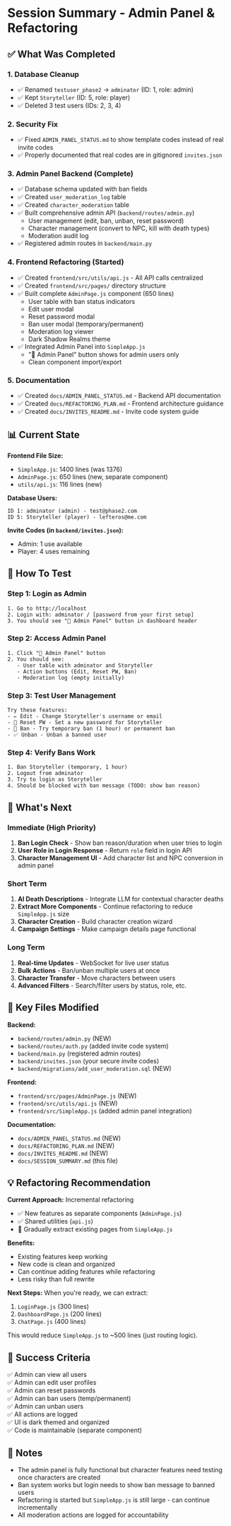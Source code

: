 # Session Summary - Admin Panel & Refactoring

## ✅ What Was Completed

### 1. Database Cleanup
- ✅ Renamed `testuser_phase2` → `adminator` (ID: 1, role: admin)
- ✅ Kept `Storyteller` (ID: 5, role: player)
- ✅ Deleted 3 test users (IDs: 2, 3, 4)

### 2. Security Fix
- ✅ Fixed `ADMIN_PANEL_STATUS.md` to show template codes instead of real invite codes
- ✅ Properly documented that real codes are in gitignored `invites.json`

### 3. Admin Panel Backend (Complete)
- ✅ Database schema updated with ban fields
- ✅ Created `user_moderation_log` table
- ✅ Created `character_moderation` table
- ✅ Built comprehensive admin API (`backend/routes/admin.py`)
  - User management (edit, ban, unban, reset password)
  - Character management (convert to NPC, kill with death types)
  - Moderation audit log
- ✅ Registered admin routes in `backend/main.py`

### 4. Frontend Refactoring (Started)
- ✅ Created `frontend/src/utils/api.js` - All API calls centralized
- ✅ Created `frontend/src/pages/` directory structure
- ✅ Built complete `AdminPage.js` component (650 lines)
  - User table with ban status indicators
  - Edit user modal
  - Reset password modal
  - Ban user modal (temporary/permanent)
  - Moderation log viewer
  - Dark Shadow Realms theme
- ✅ Integrated Admin Panel into `SimpleApp.js`
  - "👑 Admin Panel" button shows for admin users only
  - Clean component import/export

### 5. Documentation
- ✅ Created `docs/ADMIN_PANEL_STATUS.md` - Backend API documentation
- ✅ Created `docs/REFACTORING_PLAN.md` - Frontend architecture guidance
- ✅ Created `docs/INVITES_README.md` - Invite code system guide

## 📊 Current State

**Frontend File Size:**
- `SimpleApp.js`: 1400 lines (was 1376)
- `AdminPage.js`: 650 lines (new, separate component)
- `utils/api.js`: 116 lines (new)

**Database Users:**
```
ID 1: adminator (admin) - test@phase2.com
ID 5: Storyteller (player) - lefteros@me.com
```

**Invite Codes (in `backend/invites.json`):**
- Admin: 1 use available
- Player: 4 uses remaining

## 🧪 How To Test

### Step 1: Login as Admin
```
1. Go to http://localhost
2. Login with: adminator / [password from your first setup]
3. You should see "👑 Admin Panel" button in dashboard header
```

### Step 2: Access Admin Panel
```
1. Click "👑 Admin Panel" button
2. You should see:
   - User table with adminator and Storyteller
   - Action buttons (Edit, Reset PW, Ban)
   - Moderation log (empty initially)
```

### Step 3: Test User Management
```
Try these features:
- ✏️ Edit - Change Storyteller's username or email
- 🔑 Reset PW - Set a new password for Storyteller
- 🚫 Ban - Try temporary ban (1 hour) or permanent ban
- ✅ Unban - Unban a banned user
```

### Step 4: Verify Bans Work
```
1. Ban Storyteller (temporary, 1 hour)
2. Logout from adminator
3. Try to login as Storyteller
4. Should be blocked with ban message (TODO: show ban reason)
```

## 🚧 What's Next

### Immediate (High Priority)
1. **Ban Login Check** - Show ban reason/duration when user tries to login
2. **User Role in Login Response** - Return `role` field in login API
3. **Character Management UI** - Add character list and NPC conversion in admin panel

### Short Term
1. **AI Death Descriptions** - Integrate LLM for contextual character deaths
2. **Extract More Components** - Continue refactoring to reduce `SimpleApp.js` size
3. **Character Creation** - Build character creation wizard
4. **Campaign Settings** - Make campaign details page functional

### Long Term
1. **Real-time Updates** - WebSocket for live user status
2. **Bulk Actions** - Ban/unban multiple users at once
3. **Character Transfer** - Move characters between users
4. **Advanced Filters** - Search/filter users by status, role, etc.

## 🔑 Key Files Modified

**Backend:**
- `backend/routes/admin.py` (NEW)
- `backend/routes/auth.py` (added invite code system)
- `backend/main.py` (registered admin routes)
- `backend/invites.json` (your secure invite codes)
- `backend/migrations/add_user_moderation.sql` (NEW)

**Frontend:**
- `frontend/src/pages/AdminPage.js` (NEW)
- `frontend/src/utils/api.js` (NEW)
- `frontend/src/SimpleApp.js` (added admin panel integration)

**Documentation:**
- `docs/ADMIN_PANEL_STATUS.md` (NEW)
- `docs/REFACTORING_PLAN.md` (NEW)
- `docs/INVITES_README.md` (NEW)
- `docs/SESSION_SUMMARY.md` (this file)

## 💡 Refactoring Recommendation

**Current Approach:** Incremental refactoring
- ✅ New features as separate components (`AdminPage.js`)
- ✅ Shared utilities (`api.js`)
- 🔄 Gradually extract existing pages from `SimpleApp.js`

**Benefits:**
- Existing features keep working
- New code is clean and organized
- Can continue adding features while refactoring
- Less risky than full rewrite

**Next Steps:**
When you're ready, we can extract:
1. `LoginPage.js` (300 lines)
2. `DashboardPage.js` (200 lines)
3. `ChatPage.js` (400 lines)

This would reduce `SimpleApp.js` to ~500 lines (just routing logic).

## 🎯 Success Criteria

✅ Admin can view all users  
✅ Admin can edit user profiles  
✅ Admin can reset passwords  
✅ Admin can ban users (temp/permanent)  
✅ Admin can unban users  
✅ All actions are logged  
✅ UI is dark themed and organized  
✅ Code is maintainable (separate component)  

## 📝 Notes

- The admin panel is fully functional but character features need testing once characters are created
- Ban system works but login needs to show ban message to banned users
- Refactoring is started but `SimpleApp.js` is still large - can continue incrementally
- All moderation actions are logged for accountability

